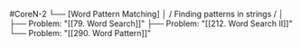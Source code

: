 #CoreN-2
└── [Word Pattern Matching]
    │   / Finding patterns in strings /
    │
    ├── Problem: "[[79. Word Search]]"
    ├── Problem: "[[212. Word Search II]]"
    └── Problem: "[[290. Word Pattern]]"